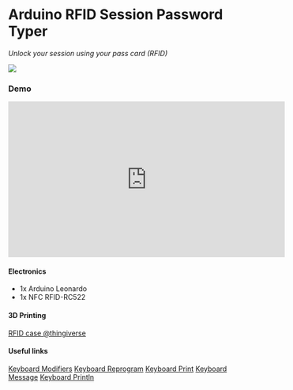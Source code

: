 # Arduino RFID Session Password Typer

*Unlock your session using your pass card (RFID)*

<img src="resources/status.png" />

### Demo

<iframe width="560" height="315" src="https://www.youtube.com/embed/qCtPwv6krjI" frameborder="0" allowfullscreen></iframe> 

#### Electronics

 - 1x Arduino Leonardo
 - 1x NFC RFID-RC522

#### 3D Printing

<a href="http://www.thingiverse.com/thing:940524" target="_blank">RFID case @thingiverse</a>

#### Useful links

<a href="https://www.arduino.cc/en/Reference/KeyboardModifiers" target="_blank">Keyboard Modifiers</a>
<a href="https://www.arduino.cc/en/Tutorial/KeyboardReprogram" target="_blank">Keyboard Reprogram</a>
<a href="https://cdn.arduino.cc/reference/en/language/functions/usb-leonardo-and-due-only/keyboard/keyboardPrint/" target="_blank">Keyboard Print</a>
<a href="https://www.arduino.cc/en/Tutorial/KeyboardMessage" target="_blank">Keyboard Message</a>
<a href="https://www.arduino.cc/en/Reference/KeyboardPrintln" target="_blank">Keyboard Println</a>
